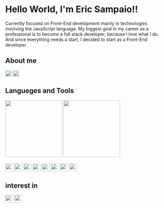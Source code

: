 <h1>Hello World, I'm Eric Sampaio!!</h1>

<p>
    Currently focused on Front-End development mainly in technologies involving the JavaScript language. My biggest goal
    in my career as a professional is to become a full stack developer, because I love what I do. And since everything
    needs a start, I decided to start as a Front-End developer.
</p>

<h2>About me</h2>

<div style="display: inline_block">
    <img height="20"
        src="https://img.shields.io/badge/-Github-000?style=flat-square&logo=Github&logoColor=white&link=https://github.com/EricSampaio-Js)]           (https://github.com/EricSampaio-Js">
    <img height="20"
        src="https://img.shields.io/badge/-LinkedIn-blue?style=flat-square&logo=Linkedin&logoColor=white&link=https://www.linkedin.com/in/eric-sampaio-   66846a136/)]https://www.linkedin.com/in/eric-sampaio-66846a136">
</div>

<h2>Langueges and Tools</h2>

<div align="left">
    <img height="180em"
        src="https://github-readme-stats.vercel.app/api?username=EricSampaio-Js&show_icons=true&theme=dracula&include_all_commits=true&count_private=true" />
    <img height="180em"
        src="https://github-readme-stats.vercel.app/api/top-langs/?username=rafaballerini&layout=compact&langs_count=7&theme=dracula" />
</div>

<div style="display: inline_block"><br>
    <img height="25" src="https://img.shields.io/badge/HTML5-E34F26?style=for-the-badge&logo=html5&logoColor=white">
    <img height="25" src="https://img.shields.io/badge/CSS3-1572B6?style=for-the-badge&logo=css3&logoColor=white">
    <img height="25"
        src="https://img.shields.io/badge/JavaScript-F7DF1E?style=for-the-badge&logo=javascript&logoColor=black">
    <img height="25"
        src="https://img.shields.io/badge/styled--components-DB7093?style=for-the-badge&logo=styled-components&logoColor=white">
    <img height="25" src="https://img.shields.io/badge/Sass-CC6699?style=for-the-badge&logo=sass&logoColor=white">
    <img height="25" src="https://img.shields.io/badge/React-20232A?style=for-the-badge&logo=react&logoColor=61DAFB">
    <img height="25" src="https://img.shields.io/badge/Node.js-43853D?style=for-the-badge&logo=node.js&logoColor=white">
    <img height="25" src="https://img.shields.io/badge/MongoDB-4EA94B?style=for-the-badge&logo=mongodb&logoColor=white">
</div>

<div>
    
<div style="display: inline_block">
    <h2>interest in</h2>
    <img height="25"
        src="https://img.shields.io/badge/TypeScript-007ACC?style=for-the-badge&logo=typescript&logoColor=white">
    <img height="25"
        src="https://img.shields.io/badge/next.js-000000?style=for-the-badge&logo=nextdotjs&logoColor=white" />
</div>

